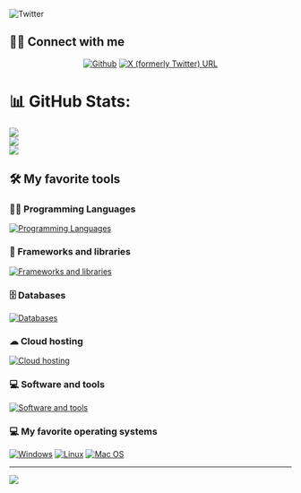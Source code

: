 ![Twitter](https://pbs.twimg.com/profile_banners/1195629350391074816/1705521833/1500x500)

## 🙋‍♂️ Connect with me

<p align="center">
    <a href="https://github.com/yusupovbg">
        <img alt="Github"
             src="https://img.shields.io/badge/GitHub-100000?style=for-the-badge&logo=github&logoColor=white"></a>
    <a href="https://x.com/yusupovbg">
        <img alt="X (formerly Twitter) URL" src="https://img.shields.io/badge/Twitter-1DA1F2?style=for-the-badge&logo=twitter&logoColor=white">
</a>
</p>

# 📊 GitHub Stats:
![](https://github-readme-stats.vercel.app/api?username=yusupovbg&theme=algolia&hide_border=false&include_all_commits=true&count_private=true)<br/>
![](https://github-readme-streak-stats.herokuapp.com/?user=yusupovbg&theme=algolia&hide_border=false)<br/>
![](https://github-readme-stats.vercel.app/api/top-langs/?username=yusupovbg&theme=algolia&hide_border=false&include_all_commits=true&count_private=true&layout=compact)

## 🛠️ My favorite tools


### 👨‍💻 Programming Languages

[![Programming Languages](https://skillicons.dev/icons?i=c,cpp,cs,java,js,php,ts)](https://skillicons.dev)

### 🧰 Frameworks and libraries

[![Frameworks and libraries](https://skillicons.dev/icons?i=dotnet,react,nodejs,vite,nextjs,bootstrap,tailwind,jquery)](https://skillicons.dev)

### 🗄️ Databases

[![Databases](https://skillicons.dev/icons?i=mysql,postgres)](https://skillicons.dev)

### ☁ Cloud hosting
[![Cloud hosting](https://skillicons.dev/icons?i=heroku,vercel)](https://skillicons.dev)

### 💻 Software and tools
[![Software and tools](https://skillicons.dev/icons?i=git,vscode,visualstudio,idea)](https://skillicons.dev)

### 💻 My favorite operating systems
<p>
    <a href="#"><img alt="Windows"
                     src="https://img.shields.io/badge/Windows-0078D6?style=for-the-badge&logo=windows&logoColor=white"></a>
    <a href="#"><img alt="Linux"
                     src="https://img.shields.io/badge/Linux-FCC624?style=for-the-badge&logo=linux&logoColor=black"></a>
    <a href="#"><img alt="Mac OS"
                     src="https://img.shields.io/badge/Mac%20OS-5BAFF2?style=for-the-badge&logo=kali&logoColor=white"></a>
    
</p>

---
[![](https://visitcount.itsvg.in/api?id=yusupovbg&icon=0&color=12)](https://visitcount.itsvg.in)
